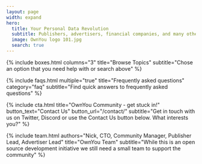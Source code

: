 ```yaml
---
layout: page
width: expand
hero:
  title: Your Personal Data Revolution
  subtitle: Publishers, advertisers, financial companies, and many other businesses, of all shapes and sizes, want to get to know you. They all want your personal data. Sometimes that works for you because you want access to the best content, and the goods and services that improve your life. But big tech generates over a trillion dollars a year matching your data to companies wanting a relationship with you. That doesn't make much sense to us. Instead, we want to make it easy for you to generate intelligence from your own personal data. You can use that intelligence to access media, connect to the best deals from all manner of service providers, and get the juiciest discounts on the things you want, when you most want them. We want you to get your share of that trillion dollars a year. And we don't want to replace big tech with another middle man but instead we want you to contribute to the development of OwnYou - an open source, regenerative, community. The OwnYou documentation can help you better understand our vision and goals, and how we think the technology will come together. We want this to remain an open source project. Your contribution will bring OwnYou to life.
  image: OwnYou logo 101.jpg
  search: true
---
```


{% include boxes.html columns="3" title="Browse Topics" subtitle="Chose an option that you need help with or search above" %}

{% include faqs.html multiple="true" title="Frequently asked questions" category="faq" subtitle="Find quick answers to frequently asked questions" %}

{% include cta.html title="OwnYou Community - get stuck in!" button_text="Contact Us" button_url="/contact/" subtitle="Get in touch with us on Twitter, Discord or use the Contact Us button below. What interests you?" %}

{% include team.html authors="Nick, CTO, Community Manager, Publisher Lead, Advertiser Lead" title="OwnYou Team" subtitle="While this is an open source development initiative we still need a small team to support the community" %}
